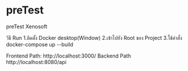 # preTest
preTest Xenosoft

วิธี Run 
1.ติดตั้ง Docker desktop(Window)
2.เข้าไปยัง Root ของ Project 
3.ใช้คำสั่ง docker-compose up --build

Frontend Path: http://localhost:3000/
Backend Path   http://localhost:8080/api
